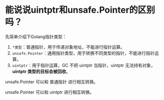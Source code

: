 # 能说说uintptr和unsafe.Pointer的区别吗？

先简单介绍下Golang指针类型：

1. `*类型`：普通指针，用于传递对象地址，不能进行指针运算。
2. `unsafe.Pointer`：通用指针类型，用于转换不同类型的指针，不能进行指针运算。
3. `uintptr`：用于指针运算，GC 不把 uintptr 当指针，uintptr 无法持有对象，**uintptr 类型的目标会被回收**。

unsafe.Pointer 可以和 普通指针 进行相互转换。

unsafe.Pointer 可以和 uintptr 进行相互转换。